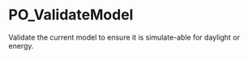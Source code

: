 # PO_ValidateModel

Validate the current model to ensure it is simulate-able for daylight or energy.
